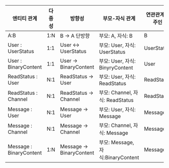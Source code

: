 | 엔티티 관계 | 다중성 | 방향성        | 부모-자식 관계     | 연관관계의 주인 |
|-------------|--------|----------------|---------------------|------------------|
| A:B         | 1:N    | B → A 단방향   | 부모: A, 자식: B    | B                |
| User : UserStatus| 1:1  | User ↔ UserStatus   | 부모: User, 자식: UserStatus| UserStatus|
| User : BinaryContent| 1:1 | User → BinaryContent| 부모: User, 자식: BinyryContent| User|
| ReadStatus : User| N:1 | ReadStatus → User | 부모: User, 자식: ReadStatus| ReadStatus|
| ReadStatus : Channel| N:1 | ReadStatus → Channel | 부모: Channel, 자식: ReadStatus| ReadStatus|
| Message : User| N:1 | Message → User | 부모: User, 자식: Message| Message|
| Message : Channel| N:1 | Message → Channel | 부모: Channel, 자식: Message| Message|
| Message : BinaryContent| 1:N | Message → BinaryContent | 부모: Message, 자식:BinaryContent| Message|
